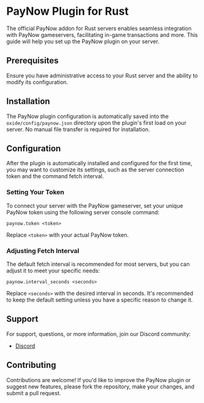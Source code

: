 # PayNow Plugin for Rust

The official PayNow addon for Rust servers enables seamless integration with PayNow gameservers, facilitating in-game transactions and more. This guide will help you set up the PayNow plugin on your server.

## Prerequisites

Ensure you have administrative access to your Rust server and the ability to modify its configuration.

## Installation

The PayNow plugin configuration is automatically saved into the `oxide/config/paynow.json` directory upon the plugin's first load on your server. No manual file transfer is required for installation.

## Configuration

After the plugin is automatically installed and configured for the first time, you may want to customize its settings, such as the server connection token and the command fetch interval.

### Setting Your Token

To connect your server with the PayNow gameserver, set your unique PayNow token using the following server console command:

```plaintext
paynow.token <token>
```

Replace `<token>` with your actual PayNow token.

### Adjusting Fetch Interval

The default fetch interval is recommended for most servers, but you can adjust it to meet your specific needs:

```plaintext
paynow.interval_seconds <seconds>
```

Replace `<seconds>` with the desired interval in seconds. It's recommended to keep the default setting unless you have a specific reason to change it.

## Support

For support, questions, or more information, join our Discord community:

- [Discord](https://discord.gg/paynow)

## Contributing

Contributions are welcome! If you'd like to improve the PayNow plugin or suggest new features, please fork the repository, make your changes, and submit a pull request.
